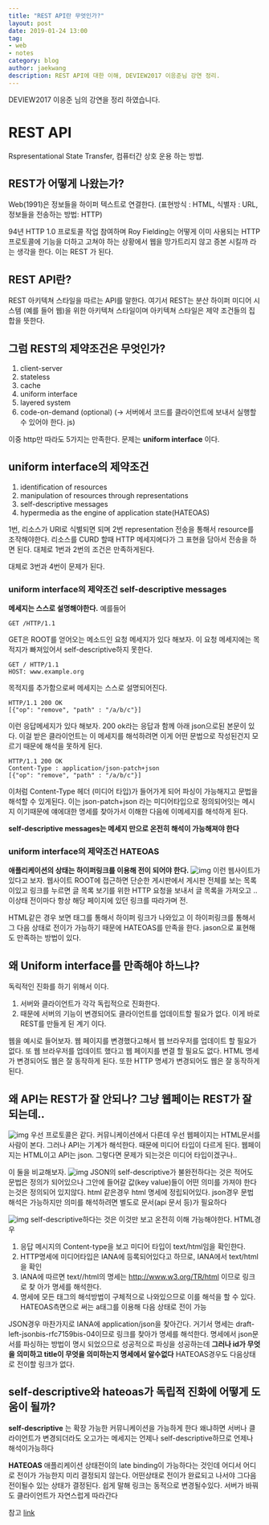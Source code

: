 ```yaml
---
title: "REST API란 무엇인가?"
layout: post
date: 2019-01-24 13:00
tag:
- web
- notes
category: blog
author: jaekwang
description: REST API에 대한 이해, DEVIEW2017 이응준님 강연 정리.
---
```


DEVIEW2017 이응준 님의 강연을 정리 하였습니다.

# REST API
Rspresentational State Transfer, 컴퓨터간 상호 운용 하는 방법.

## REST가 어떻게 나왔는가?

Web(1991)은 정보들을 하이퍼 텍스트로 연결한다.
(표현방식 : HTML, 식별자 : URL, 정보들을 전송하는 방법: HTTP)

94년 HTTP 1.0 프로토콜 작업 참여하며 Roy Fielding는 어떻게 이미 사용되는 HTTP 프로토콜에
기능을 더하고 고쳐야 하는 상황에서 웹을 망가트리지 않고 증본 시킬까 라는 생각을 한다.
이는 REST 가 된다.

## REST API란?
REST 아키텍쳐 스타일을 따르는 API를 말한다.
여기서 REST는 분산 하이퍼 미디어 시스템 (예를 들어 웹)을 위한 아키텍쳐 스타일이며
아키텍쳐 스타일은 제약 조건들의 집합을 뜻한다.

## 그럼 REST의 제약조건은 무엇인가?
1. client-server
2. stateless
3. cache
4. uniform interface
5. layered system
6. code-on-demand (optional)
 (-> 서버에서 코드를 클라이언트에 보내서 실행할 수 있어야 한다. js)

이중 http만 따라도 5가지는 만족한다.
문제는 **uniform interface** 이다.

## uniform interface의 제약조건
1. identification of resources
2. manipulation of resources through representations
3. self-descriptive messages
4. hypermedia as the engine of application state(HATEOAS)

1번, 리소스가 URI로 식별되면 되며 2번 representation 전송을 통해서 resource를 조작해야한다. 리소스를 CURD 할때 HTTP 메세지에다가 그 표현을 담아서 전송을 하면 된다.
대체로 1번과 2번의 조건은 만족하게된다.

대체로 3번과 4번이 문제가 된다.

### uniform interface의 제약조건 self-descriptive messages
**메세지는 스스로 설명해야한다.**
예를들어
~~~
GET /HTTP/1.1
~~~
GET은 ROOT를 얻어오는 메소드인 요청 메세지가 있다 해보자. 이 요청 메세지에는 목적지가 빠져있어서 self-descriptive하지 못한다.
~~~
GET / HTTP/1.1
HOST: www.example.org
~~~
목적지를 추가함으로써 메세지는 스스로 설명되어진다.

~~~
HTTP/1.1 200 OK
[{"op": "remove", "path" : "/a/b/c"}]
~~~
이런 응답메세지가 있다 해보자. 200 ok라는 응답과 함께 아래 json으로된 본문이 있다.
이걸 받은 클라이언트는 이 메세지를 해석하려면 이게 어떤 문법으로 작성된건지 모르기
때문에 해석을 못하게 된다.
~~~
HTTP/1.1 200 OK
Content-Type : application/json-patch+json
[{"op": "remove", "path" : "/a/b/c"}]
~~~
이처럼 Content-Type 헤더 (미디어 타입)가 들어가게 되어
파싱이 가능해지고 문법을 해석할 수 있게된다.
이는 json-patch+json 라는 미디어타입으로 정의되어잇는 메시지 이기때문에 얘에대한
명세를 찾아가서 이해한 다음에 이메세지를 해석하게 된다.

**self-descriptive messages는 메세지 만으로 온전히 해석이 가능해져야 한다**

### uniform interface의 제약조건 HATEOAS
**애플리케이션의 상태는 하이퍼링크를 이용해 전이 되어야 한다.**
![img](../assets/images/WhatIsTheRestApi/1.PNG)
이런 웹사이트가 있다고 보자. 웹사이트 ROOT에 접근하면 단순한 게시판에서
게시판 전체를 보는 목록이있고 링크를 누르면 글 목록 보기를 위한
HTTP 요청을 보내서 글 목록을 가져오고 ..
이상태 전이마다 항상 해당 페이지에 있던 링크를 따라가며 전.

HTML같은 경우 보면 <a></a> 태그를 통해서 하이퍼 링크가 나와있고 이 하이퍼링크를
통해서 그 다음 상태로 전이가 가능하기 때문에 HATEOAS를 만족을 한다.
jason으로 표현해도 만족하는 방법이 있다.

## 왜 Uniform interface를 만족해야 하느냐?
독릭적인 진화를 하기 위해서 이다.
1. 서버와 클라이언트가 각각 독립적으로 진화한다.
2. 때문에 서버의 기능이 변경되어도 클라이언트를 업데이트할 필요가 없다.
이게 바로 REST를 만들게 된 계기 이다.

웹을 예시로 들어보자.
웹 페이지를 변경했다고해서 웹 브라우저를 업데이트 할 필요가 없다.
또 웹 브라우저를 업데이트 했다고 웹 페이지를 변결 할 필요도 없다.
HTML 명세가 변경되어도 웹은 잘 동작하게 된다. 또한 HTTP 명세가 변경되어도
웹은 잘 동작하게 된다.

## 왜 API는 REST가 잘 안되나? 그냥 웹페이는 REST가 잘되는데..
![img](../assets/images/WhatIsTheRestApi/2.PNG)
우선 프로토콜은 같다.
커뮤니케이션에서 다른데 우선 웹페이지는 HTML문서를 사람이 본다.
그러나 API는 기계가 해석한다. 때문에 미디어 타입이 다르게 된다.
웹페이지는 HTML이고 API는 json.
그렇다면 문제가 되는것은 미디어 타입이겠구나..

이 둘을 비교해보자.
![img](../assets/images/WhatIsTheRestApi/3.PNG)
JSON의 self-descriptive가 불완전하다는 것은 적어도 문법은 정의가 되어있으나
그안에 들어갈 값(key value)들이 어떤 의미를 가져야 한다는것은 정의되어 있지않다.
html 같은경우 html 명세에 정립되어있다.
json경우 문법 해석은 가능하지만 의미를 해석하려면 별도로 문서(api 문서 등)가 필요하다

![img](../assets/images/WhatIsTheRestApi/4.PNG)
self-descriptive하다는 것은 이것만 보고 온전히 이해 가능해야한다.
HTML경우
1. 응답 메시지의 Content-type을 보고 미디어 타입이 text/html임을 확인한다.
2. HTTP명세에 미디어타입은 IANA에 등록되어있다고 하므로, IANA에서 text/html을 확인
3. IANA에 따르면 text//html의 명세는 http://www.w3.org/TR/html 이므로 링크로 찾
아가 명세를 해석한다.
4. 명세에 모든 태그의 해석방법이 구체적으로 나와있으므로 이를 해석을 할 수 있다.
HATEOAS측면으로 써는 a태그를 이용해 다음 상태로 전이 가능

JSON경우
마찬가지로 IANA에 application/json을 찾아간다. 거기서 명세는
draft-left-jsonbis-rfc7159bis-04이므로 링크를 찾아가 명세를 해석한다.
명세에서 json문서를 파싱하는 방법이 명시 되었으므로 성공적으로 파싱을 성공하는데
**그러나 id가 무엇을 의미하고 title이 무엇을 의미하는지 명세에서 알수없다**
HATEOAS경우도 다음상태로 전이할 링크가 없다.

## self-descriptive와 hateoas가 독립적 진화에 어떻게 도움이 될까?
**self-descriptive** 는 확장 가능한 커뮤니케이션을 가능하게 한다 왜냐하면
서버나 클라이언트가 변경되더라도 오고가는 메세지는 언제나 self-descriptive하므로 언제나 해석이가능하다

**HATEOAS** 애플리케이션 상태전이의 late binding이 가능하다는 것인데
어디서 어디로 전이가 가능한지 미리 결정되지 않는다. 어떤상태로 전이가 완료되고 나서야 그다음
전이될수 있는 상태가 결정된다. 쉽게 말해 링크는 동적으로 변경될수있다.  서버가 바꿔도
클라이언트가 자연스럽게 따라간다

참고 [link](https://tv.naver.com/v/2292653)
